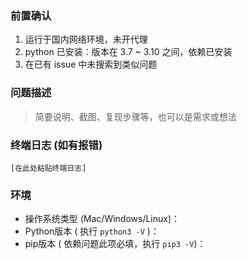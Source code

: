 ### 前置确认

1. 运行于国内网络环境，未开代理
2.  python 已安装：版本在 3.7 ~ 3.10 之间，依赖已安装
3. 在已有 issue 中未搜索到类似问题


### 问题描述

> 简要说明、截图、复现步骤等，也可以是需求或想法


### 终端日志 (如有报错)

```
[在此处粘贴终端日志]
```


### 环境

 - 操作系统类型  (Mac/Windows/Linux)：
 - Python版本  ( 执行 `python3 -V` )：                      
 - pip版本  ( 依赖问题此项必填，执行 `pip3 -V`)：
